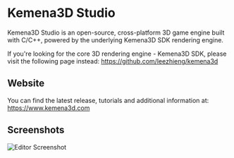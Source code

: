 # Kemena3D Studio

Kemena3D Studio is an open-source, cross-platform 3D game engine built with C/C++, powered by the underlying Kemena3D SDK rendering engine.

If you're looking for the core 3D rendering engine - Kemena3D SDK, please visit the following page instead: https://github.com/leezhieng/kemena3d

## Website

You can find the latest release, tutorials and additional information at: https://www.kemena3d.com

## Screenshots

![Editor Screenshot](https://kemena3d.com/site/wp-content/uploads/2025/05/image_2025-05-23_012541805.png)

